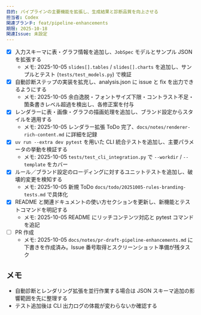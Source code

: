 ```yaml
---
目的: パイプラインの主要機能を拡張し、生成結果と診断品質を向上させる
担当者: Codex
関連ブランチ: feat/pipeline-enhancements
期限: 2025-10-18
関連Issue: 未設定
---
```


- [x] 入力スキーマに表・グラフ情報を追加し、`JobSpec` モデルとサンプル JSON を拡張する
  - メモ: 2025-10-05 `slides[].tables` / `slides[].charts` を追加し、サンプルとテスト (`tests/test_models.py`) で検証
- [x] 自動診断ステップの実装を拡充し、analysis.json に issue と fix を出力できるようにする
  - メモ: 2025-10-05 余白逸脱・フォントサイズ下限・コントラスト不足・箇条書きレベル超過を検出し、各修正案を付与
- [x] レンダラーに表・画像・グラフの描画処理を追加し、ブランド設定からスタイルを適用する
  - メモ: 2025-10-05 レンダラー拡張 ToDo 完了、`docs/notes/renderer-rich-content.md` に詳細を記録
- [x] `uv run --extra dev pytest` を用いた CLI 統合テストを追加し、主要パラメータの挙動を検証する
  - メモ: 2025-10-05 `tests/test_cli_integration.py` で `--workdir` / `--template` をカバー
- [x] ルール／ブランド設定のローディングに対するユニットテストを追加し、破壊的変更を検知する
  - メモ: 2025-10-05 新規 ToDo `docs/todo/20251005-rules-branding-tests.md` で具体化
- [x] README と関連ドキュメントの使い方セクションを更新し、新機能とテストコマンドを明記する
  - メモ: 2025-10-05 README にリッチコンテンツ対応と pytest コマンドを追記
- [ ] PR 作成
  - メモ: 2025-10-05 `docs/notes/pr-draft-pipeline-enhancements.md` に下書きを作成済み。Issue 番号取得とスクリーンショット準備が残タスク

## メモ
- 自動診断とレンダリング拡張を並行作業する場合は JSON スキーマ追加の影響範囲を先に整理する
- テスト追加後は CLI 出力ログの体裁が変わらないか確認する
